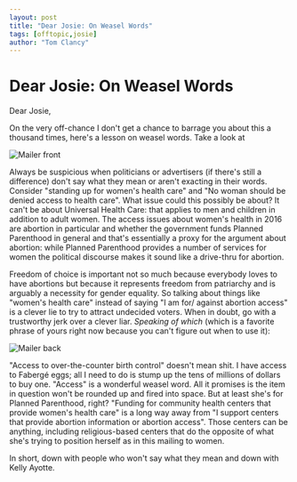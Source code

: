 ```yaml
---
layout: post
title: "Dear Josie: On Weasel Words"
tags: [offtopic,josie]
author: "Tom Clancy"
---
```


# Dear Josie: On Weasel Words

Dear Josie,

On the very off-chance I don't get a chance to barrage you about this a thousand times, here's a lesson on weasel words. Take a look at 

![Mailer front](/static/thoughts/kelly-front.jpg)

Always be suspicious when politicians or advertisers (if there's still a difference) don't say what they mean or aren't exacting in their words. Consider "standing up for women's health care" and "No woman should be denied access to health care". What issue could this possibly be about? It can't be about Universal Health Care: that applies to men and children in addition to adult women. The access issues about women's health in 2016 are abortion in particular and whether the government funds Planned Parenthood in general and that's essentially a proxy for the argument about abortion: while Planned Parenthood provides a number of services for women the political discourse makes it sound like a drive-thru for abortion. 

Freedom of choice is important not so much because everybody loves to have abortions but because it represents freedom from patriarchy and is arguably a necessity for gender equality. So talking about things like "women's health care" instead of saying "I am for/ against abortion access" is a clever lie to try to attract undecided voters. When in doubt, go with a trustworthy jerk over a clever liar. *Speaking of which* (which is a favorite phrase of yours right now because you can't figure out when to use it):

![Mailer back](/static/thoughts/kelly-back.jpg)

"Access to over-the-counter birth control" doesn't mean shit. I have access to Fabergé eggs; all I need to do is stump up the tens of millions of dollars to buy one. "Access" is a wonderful weasel word. All it promises is the item in question won't be rounded up and fired into space. But at least she's for Planned Parenthood, right? "Funding for community health centers that provide women's health care" is a long way away from "I support centers that provide abortion information or abortion access". Those centers can be anything, including religious-based centers that do the opposite of what she's trying to position herself as in this mailing to women.

In short, down with people who won't say what they mean and down with Kelly Ayotte.
